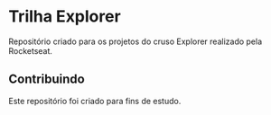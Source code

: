 # Trilha Explorer

Repositório criado para os projetos do cruso Explorer realizado pela Rocketseat. 

## Contribuindo

Este repositório foi criado para fins de estudo.<br>